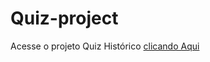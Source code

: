 # Quiz-project

 Acesse o projeto Quiz Histórico <a href = "https://rickrafael.github.io/Quiz-project/quizz-project/"> clicando Aqui </a>
